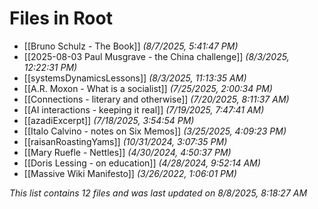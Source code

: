 # Files in Root

- [[Bruno Schulz - The Book]] *(8/7/2025, 5:41:47 PM)*
- [[2025-08-03 Paul Musgrave - the China challenge]] *(8/3/2025, 12:22:31 PM)*
- [[systemsDynamicsLessons]] *(8/3/2025, 11:13:35 AM)*
- [[A.R. Moxon - What is a socialist]] *(7/25/2025, 2:00:34 PM)*
- [[Connections - literary and otherwise]] *(7/20/2025, 8:11:37 AM)*
- [[AI interactions - keeping it real]] *(7/19/2025, 7:47:41 AM)*
- [[azadiExcerpt]] *(7/18/2025, 3:54:54 PM)*
- [[Italo Calvino - notes on Six Memos]] *(3/25/2025, 4:09:23 PM)*
- [[raisanRoastingYams]] *(10/31/2024, 3:07:35 PM)*
- [[Mary Ruefle - Nettles]] *(4/30/2024, 4:50:37 PM)*
- [[Doris Lessing - on education]] *(4/28/2024, 9:52:14 AM)*
- [[Massive Wiki Manifesto]] *(3/26/2022, 1:06:01 PM)*

*This list contains 12 files and was last updated on 8/8/2025, 8:18:27 AM*